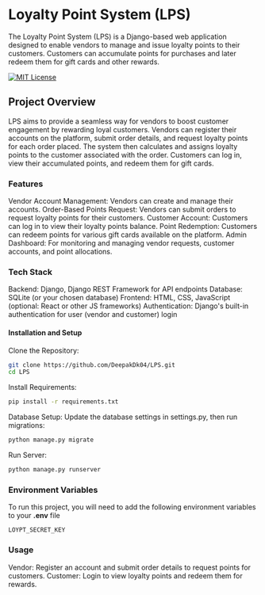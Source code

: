 # Loyalty Point System (LPS)

The Loyalty Point System (LPS) is a Django-based web application designed to enable vendors to manage and issue loyalty points to their customers. Customers can accumulate points for purchases and later redeem them for gift cards and other rewards.

[![MIT License](https://img.shields.io/badge/License-MIT-green.svg)](https://choosealicense.com/licenses/mit/)

## Project Overview

LPS aims to provide a seamless way for vendors to boost customer engagement by rewarding loyal customers. Vendors can register their accounts on the platform, submit order details, and request loyalty points for each order placed. The system then calculates and assigns loyalty points to the customer associated with the order. Customers can log in, view their accumulated points, and redeem them for gift cards.

### Features

Vendor Account Management: Vendors can create and manage their accounts.
Order-Based Points Request: Vendors can submit orders to request loyalty points for their customers.
Customer Account: Customers can log in to view their loyalty points balance.
Point Redemption: Customers can redeem points for various gift cards available on the platform.
Admin Dashboard: For monitoring and managing vendor requests, customer accounts, and point allocations.

### Tech Stack
Backend: Django, Django REST Framework for API endpoints
Database: SQLite (or your chosen database)
Frontend: HTML, CSS, JavaScript (optional: React or other JS frameworks)
Authentication: Django's built-in authentication for user (vendor and customer) login

#### Installation and Setup
Clone the Repository:

```bash
git clone https://github.com/DeepakDk04/LPS.git
cd LPS
```

Install Requirements:

```bash
pip install -r requirements.txt
```
Database Setup: Update the database settings in settings.py, then run migrations:

```bash
python manage.py migrate
```
Run Server:

```bash
python manage.py runserver
```

### Environment Variables

To run this project, you will need to add the following environment variables to your **.env** file

`LOYPT_SECRET_KEY`


### Usage
Vendor: Register an account and submit order details to request points for customers.
Customer: Login to view loyalty points and redeem them for rewards.
